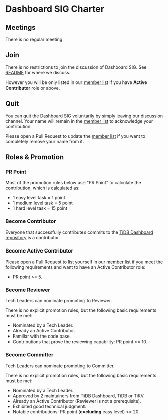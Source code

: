 # Dashboard SIG Charter

## Meetings

There is no regular meeting.

## Join

There is no restrictions to join the discussion of Dashboard SIG. See [README](./README.md) for where we discuss.

However you will be only listed in our [member list] if you have **Active Contributor** role or above.

## Quit

You can quit the Dashboard SIG voluntarily by simply leaving our discussion channel. Your name will remain in the [member list] to acknowledge your contribution.

Please open a Pull Request to update the [member list] if you want to completely remove your name from it.

## Roles & Promotion

### PR Point

Most of the promotion rules below use "PR Point" to calculate the contribution, which is calculated as:

- 1 easy level task = 1 point
- 1 medium level task = 5 point
- 1 hard level task = 15 point

### Become Contributor

Everyone that successfully contributes commits to the [TiDB Dashboard repository](https://github.com/pingcap-incubator/tidb-dashboard) is a contributor.

### Become Active Contributor

Please open a Pull Request to list yourself in our [member list] if you meet the following requirements and want to have an Active Contributor role:

- PR point >= 5.

### Become Reviewer

Tech Leaders can nominate promoting to Reviewer.

There is no explicit promotion rules, but the following basic requirements must be met:

- Nominated by a Tech Leader.
- Already an Active Contributor.
- Familiar with the code base.
- Contributions that prove the reviewing capability: PR point >= 10.

### Become Committer

Tech Leaders can nominate promoting to Committer.

There is no explicit promotion rules, but the following basic requirements must be met:

- Nominated by a Tech Leader.
- Approved by 2 maintainers from TiDB Dashboard, TiDB or TiKV.
- Already an Active Contributor (Reviewer is not a prerequisite).
- Exhibited good technical judgment.
- Notable contributions: PR point (**excluding** easy level) >= 20.

[member list]: ./MEMBERS.md
